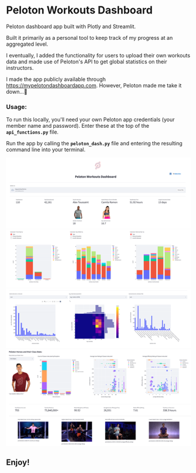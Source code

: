 # Peloton Workouts Dashboard
Peloton dashboard app built with Plotly and Streamlit.

Built it primarily as a personal tool to keep track of my progress at an aggregated level.

I eventually, I added the functionality for users to upload their own workouts data and made use of Peloton's API to get global statistics on their instructors.

I made the app publicly available through https://mypelotondashboardapp.com. However, Peloton made me take it down...🤣

### Usage:
To run this locally, you'll need your own Peloton app credentials (your member name and password). Enter these at the top of the **`api_functions.py`** file.

Run the app by calling the **`peloton_dash.py`** file and entering the resulting command line into your terminal.


![UI1](./images/ui1.png)
![UI2](./images/ui2.png)
![UI3](./images/ui3.png)
![UI4](./images/ui4.png)

## Enjoy!
